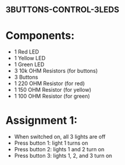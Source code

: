 ## 3BUTTONS-CONTROL-3LEDS
# Components:
- 1 Red LED
- 1 Yellow LED
- 1 Green LED
- 3 10k OHM Resistors (for buttons)
- 3 Buttons
- 1 220 OHM Resistor (for red)
- 1 150 OHM Resistor (for yellow)
- 1 100 OHM Resistor (for green)


# Assignment 1:
- When switched on, all 3 lights are off
- Press button 1: light 1 turns on
- Press button 2: lights 1 and 2 turn on
- Press button 3: lights 1, 2, and 3 turn on
